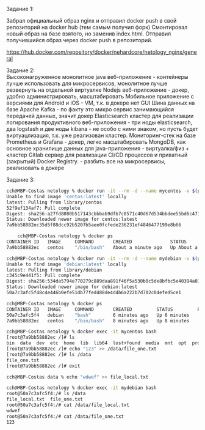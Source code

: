 Задание 1:  
  
Забрал официальный образ nginx и отправил docker push в свой репозиторий на docker hub (тем самым получил форк)
Смонтировал новый образ на базе взятого, но заменив index.html. Отправил получившийся образ через docker push в репозиторий.  
  
https://hub.docker.com/repository/docker/nehardcore/netology_nginx/general  

Задание 2:  
Высоконагруженное монолитное java веб-приложение - контейнеры лучше использовать для микросервисов, монолитное лучше резвернуть на отдельной виртуалке
Nodejs веб-приложение - докер, удобно администрировать, масштабировать
Мобильное приложение c версиями для Android и iOS - VM, т.к. в докере нет GUI
Шина данных на базе Apache Kafka - по факту это микро сервис занимающийся передачей данных, значит докер
Elasticsearch кластер для реализации логирования продуктивного веб-приложения - три ноды elasticsearch, два logstash и две ноды kibana - не особо с ними
 знаком, но пусть будет виртуацлизация, т.к. уже реализован кластер.
Мониторинг-стек на базе Prometheus и Grafana - докер, легко масштабировать
MongoDB, как основное хранилище данных для java-приложения - виртуалка/физ + кластер
Gitlab сервер для реализации CI/CD процессов и приватный (закрытый) Docker Registry. - разбить все на микросервисы, реализовать в докере

Задание 3:  
```bash
cch@MBP-Costas netology % docker run -it --rm -d --name mycentos -v $(pwd)/data:/data centos
Unable to find image 'centos:latest' locally
latest: Pulling from library/centos
52f9ef134af7: Pull complete
Digest: sha256:a27fd8080b517143cbbbab9dfb7c8571c40d67d534bbdee55bd6c473f432b177
Status: Downloaded newer image for centos:latest
7a9bb58882ec35d5f88dcc92b5207b5aee0fcfede236231ef4846477199e8b66

    cch@MBP-Costas netology % docker ps
CONTAINER ID   IMAGE     COMMAND       CREATED              STATUS              PORTS     NAMES
7a9bb58882ec   centos    "/bin/bash"   About a minute ago   Up About a minute             mycentos

cch@MBP-Costas netology % docker run -it --rm -d --name mydebian -v $(pwd)/data:/data debian
Unable to find image 'debian:latest' locally
latest: Pulling from library/debian
c345c9e441f5: Pull complete
Digest: sha256:534da5794e770279c889daa891f46f5a530b0c5de8bfbc5e40394a0164d9fa87
Status: Downloaded newer image for debian:latest
50a7c3afc5f48c4e446b0efe51db77fed488de4d4b6a222b7d702c04efed5ce1

cch@MBP-Costas netology % docker ps
CONTAINER ID   IMAGE     COMMAND       CREATED         STATUS         PORTS     NAMES
50a7c3afc5f4   debian    "bash"        6 minutes ago   Up 6 minutes             mydebian
7a9bb58882ec   centos    "/bin/bash"   8 minutes ago   Up 8 minutes             mycentos

cch@MBP-Costas netology % docker exec -it mycentos bash
[root@7a9bb58882ec /]# ls
bin  data  dev	etc  home  lib	lib64  lost+found  media  mnt  opt  proc  root	run  sbin  srv	sys  tmp  usr  var
[root@7a9bb58882ec /]# echo "123" >> /data/file_one.txt
[root@7a9bb58882ec /]# ls /data
file_one.txt
[root@7a9bb58882ec /]# exit

cch@MBP-Costas data % echo "wdwef" >> file_local.txt

cch@MBP-Costas netology % docker exec -it mydebian bash
root@50a7c3afc5f4:/# ls /data
file_local.txt	file_one.txt
root@50a7c3afc5f4:/# cat /data/file_local.txt
wdwef
root@50a7c3afc5f4:/# cat /data/file_one.txt
123
```